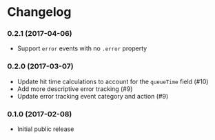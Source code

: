 # Changelog

### 0.2.1 (2017-04-06)

- Support `error` events with no `.error` property

### 0.2.0 (2017-03-07)

- Update hit time calculations to account for the `queueTime` field (#10)
- Add more descriptive error tracking (#9)
- Update error tracking event category and action (#9)

### 0.1.0 (2017-02-08)

- Initial public release
